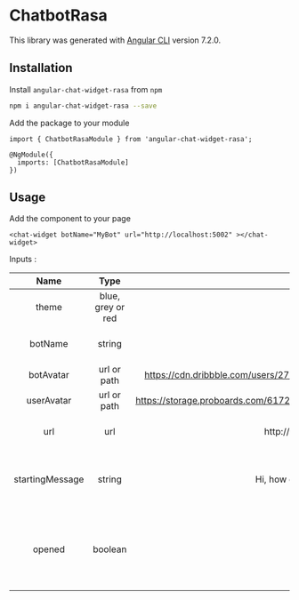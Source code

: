 # ChatbotRasa

This library was generated with [Angular CLI](https://github.com/angular/angular-cli) version 7.2.0.

## Installation

Install `angular-chat-widget-rasa` from `npm`

```bash
npm i angular-chat-widget-rasa --save
```
Add the package to your module

```
import { ChatbotRasaModule } from 'angular-chat-widget-rasa';

@NgModule({
  imports: [ChatbotRasaModule]
})
```

## Usage

Add the component to your page

```
<chat-widget botName="MyBot" url="http://localhost:5002" ></chat-widget>
```

Inputs :

|Name|Type|Default|Description|
|:---:|:---:|:---:|:---:|
| theme | blue, grey or red | blue | The theme of the widget |
| botName | string | Bot | The name of the bot to display |
| botAvatar | url or path | https://cdn.dribbble.com/users/275794/screenshots/3128598/gbot_800.png | The avatar of the bot |
| userAvatar | url or path | https://storage.proboards.com/6172192/images/gKhXFw_5W0SD4nwuMev1.png | The avatar of the user |
| url | url  | http://localhost:5002 | The url to connect to the Rasa bot |
| startingMessage | string | Hi, how can we help you? | The message to display when the chat is open |
| opened | boolean | true | Set to true to open automaticaly when on the page or false to wait for a click |
